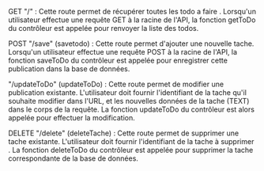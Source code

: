 GET "/"  : Cette route permet de récupérer toutes les todo a faire . Lorsqu'un utilisateur effectue une requête GET à la racine de l'API, la fonction getToDo du contrôleur est appelée pour renvoyer la liste des todos.

POST "/save" (savetodo) : Cette route permet d'ajouter une nouvelle tache. Lorsqu'un utilisateur effectue une requête POST à la racine de l'API, la fonction saveToDo du contrôleur est appelée pour enregistrer cette publication dans la base de données.

 "/updateToDo" (updateToDo) : Cette route permet de modifier une publication existante. L'utilisateur doit fournir l'identifiant de la tache qu'il souhaite modifier dans l'URL, et les nouvelles données de la tache (TEXT) dans le corps de la requête. La fonction updateToDo du contrôleur est alors appelée pour effectuer la modification.

DELETE "/delete" (deleteTache) : Cette route permet de supprimer une tache existante. L'utilisateur doit fournir l'identifiant de la tache à supprimer . La fonction deleteToDo du contrôleur est appelée pour supprimer la tache correspondante de la base de données.

